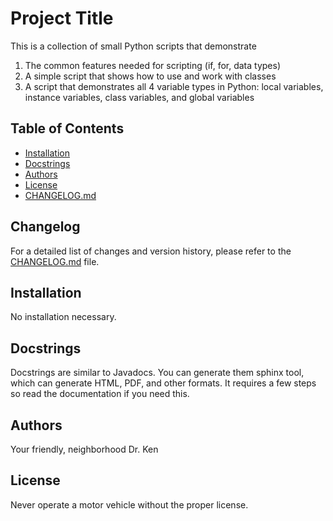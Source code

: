 # Project Title

This is a collection of small Python scripts that demonstrate

1. The common features needed for scripting (if, for, data types)
2. A simple script that shows how to use and work with classes
3. A script that demonstrates all 4 variable types in Python:
local variables, instance variables, class variables, and global variables

## Table of Contents

- [Installation](#installation)
- [Docstrings](#docstrings)
- [Authors](#authors)
- [License](#license)
- [CHANGELOG.md](CHANGELOG.md)


## Changelog

For a detailed list of changes and version history, please refer to the [CHANGELOG.md](CHANGELOG.md) file.



## Installation

No installation necessary.

## Docstrings

Docstrings are similar to Javadocs. You can generate them sphinx tool,
which can generate HTML, PDF, and other formats. It requires a few
steps so read the documentation if you need this.

## Authors

Your friendly, neighborhood Dr. Ken

## License

Never operate a motor vehicle without the proper license.